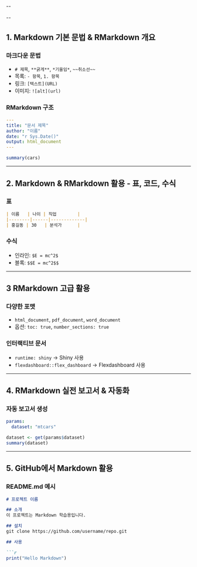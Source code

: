 --


--

## 1. Markdown 기본 문법 & RMarkdown 개요

###  마크다운 문법
- `# 제목`, `**굵게**`, `*기울임*`, `~~취소선~~`
- 목록: `- 항목`, `1. 항목`
- 링크: `[텍스트](URL)`
- 이미지: `![alt](url)`

### RMarkdown 구조
```yaml
---
title: "문서 제목"
author: "이름"
date: "r Sys.Date()"
output: html_document
---
```

```r
summary(cars)
```

---

## 2. Markdown & RMarkdown 활용 - 표, 코드, 수식

###  표
```markdown
| 이름   | 나이 | 직업        |
|--------|------|-------------|
| 홍길동 | 30   | 분석가      |
```

###  수식
- 인라인: `$E = mc^2$`
- 블록: `$$E = mc^2$$`

---

## 3 RMarkdown 고급 활용

###  다양한 포맷
- `html_document`, `pdf_document`, `word_document`
- 옵션: `toc: true`, `number_sections: true`

###  인터랙티브 문서
- `runtime: shiny` → Shiny 사용
- `flexdashboard::flex_dashboard` → Flexdashboard 사용

---

## 4. RMarkdown 실전 보고서 & 자동화

###  자동 보고서 생성
```yaml
params:
  dataset: "mtcars"
```
```r
dataset <- get(params$dataset)
summary(dataset)
```

---

## 5. GitHub에서 Markdown 활용

###  README.md 예시

```markdown
# 프로젝트 이름

## 소개
이 프로젝트는 Markdown 학습용입니다.

## 설치
git clone https://github.com/username/repo.git

## 사용

```r
print("Hello Markdown")
```
